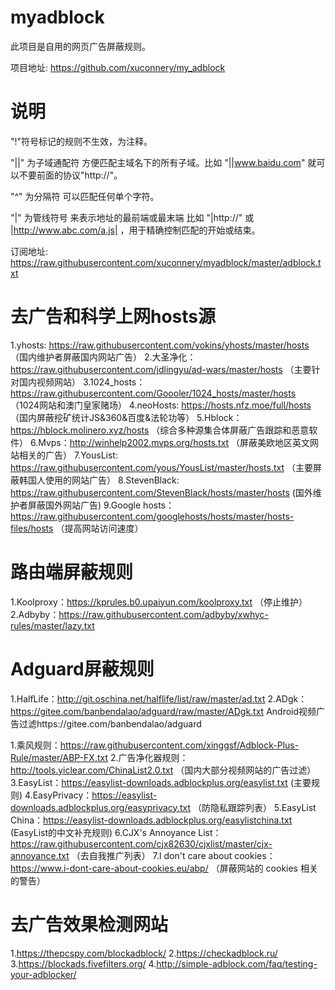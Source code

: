 # myadblock

此项目是自用的网页广告屏蔽规则。

项目地址: https://github.com/xuconnery/my_adblock

# 说明

"!"符号标记的规则不生效，为注释。

"||" 为子域通配符 方便匹配主域名下的所有子域。比如 "||www.baidu.com" 就可以不要前面的协议"http://"。

"^" 为分隔符 可以匹配任何单个字符。

"|" 为管线符号 来表示地址的最前端或最末端 比如 "|http://" 或 |http://www.abc.com/a.js| ，用于精确控制匹配的开始或结束。

订阅地址: https://raw.githubusercontent.com/xuconnery/myadblock/master/adblock.txt

# 去广告和科学上网hosts源

1.yhosts: https://raw.githubusercontent.com/vokins/yhosts/master/hosts （国内维护者屏蔽国内网站广告）
2.大圣净化：https://raw.githubusercontent.com/jdlingyu/ad-wars/master/hosts （主要针对国内视频网站）
3.1024_hosts：https://raw.githubusercontent.com/Goooler/1024_hosts/master/hosts （1024网站和澳门皇家赌场）
4.neoHosts: https://hosts.nfz.moe/full/hosts （国内屏蔽挖矿统计JS&360&百度&法轮功等）
5.Hblock：https://hblock.molinero.xyz/hosts （综合多种源集合体屏蔽广告跟踪和恶意软件）
6.Mvps：http://winhelp2002.mvps.org/hosts.txt （屏蔽美欧地区英文网站相关的广告）
7.YousList: https://raw.githubusercontent.com/yous/YousList/master/hosts.txt （主要屏蔽韩国人使用的网站广告）
8.StevenBlack: https://raw.githubusercontent.com/StevenBlack/hosts/master/hosts (国外维护者屏蔽国外网站广告)
9.Google hosts：https://raw.githubusercontent.com/googlehosts/hosts/master/hosts-files/hosts （提高网站访问速度）

# 路由端屏蔽规则

1.Koolproxy：https://kprules.b0.upaiyun.com/koolproxy.txt （停止维护）
2.Adbyby：https://raw.githubusercontent.com/adbyby/xwhyc-rules/master/lazy.txt

# Adguard屏蔽规则

1.HalfLife：http://git.oschina.net/halflife/list/raw/master/ad.txt
2.ADgk：https://gitee.com/banbendalao/adguard/raw/master/ADgk.txt Android视频广告过滤https://gitee.com/banbendalao/adguard

1.乘风规则：https://raw.githubusercontent.com/xinggsf/Adblock-Plus-Rule/master/ABP-FX.txt
2.广告净化器规则：http://tools.yiclear.com/ChinaList2.0.txt （国内大部分视频网站的广告过滤）
3.EasyList：https://easylist-downloads.adblockplus.org/easylist.txt (主要规则)
4.EasyPrivacy：https://easylist-downloads.adblockplus.org/easyprivacy.txt （防隐私跟踪列表）
5.EasyList China：https://easylist-downloads.adblockplus.org/easylistchina.txt (EasyList的中文补充规则)
6.CJX's Annoyance List：https://raw.githubusercontent.com/cjx82630/cjxlist/master/cjx-annoyance.txt （去自我推广列表）
7.I don't care about cookies：https://www.i-dont-care-about-cookies.eu/abp/ （屏蔽网站的 cookies 相关的警告）

# 去广告效果检测网站

1.https://thepcspy.com/blockadblock/
2.https://checkadblock.ru/
3.https://blockads.fivefilters.org/
4.http://simple-adblock.com/faq/testing-your-adblocker/
